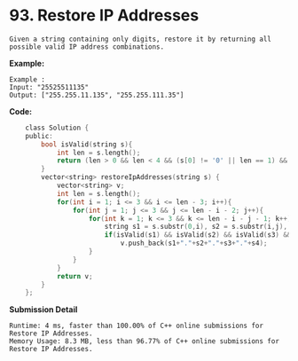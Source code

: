 # 93. Restore IP Addresses
    Given a string containing only digits, restore it by returning all possible valid IP address combinations.

**Example:**

    Example :
    Input: "25525511135"
    Output: ["255.255.11.135", "255.255.111.35"]


**Code:**
``` C
    class Solution {
    public:
        bool isValid(string s){
            int len = s.length();
            return (len > 0 && len < 4 && (s[0] != '0' || len == 1) && stoi(s) <= 255);
        }
        vector<string> restoreIpAddresses(string s) {
            vector<string> v;
            int len = s.length();
            for(int i = 1; i <= 3 && i <= len - 3; i++){
                for(int j = 1; j <= 3 && j <= len - i - 2; j++){
                    for(int k = 1; k <= 3 && k <= len - i - j - 1; k++){
                        string s1 = s.substr(0,i), s2 = s.substr(i,j), s3 = s.substr(i+j,k), s4 = s.substr(i+j+k,len-i-j-k);
                        if(isValid(s1) && isValid(s2) && isValid(s3) && isValid(s4))
                            v.push_back(s1+"."+s2+"."+s3+"."+s4);
                    }
                }
            }
            return v;
        }
    };
```

**Submission Detail**

    Runtime: 4 ms, faster than 100.00% of C++ online submissions for Restore IP Addresses.
    Memory Usage: 8.3 MB, less than 96.77% of C++ online submissions for Restore IP Addresses.